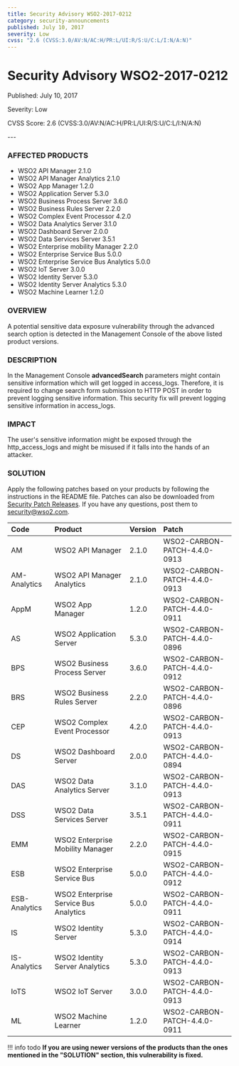 ```yaml
---
title: Security Advisory WSO2-2017-0212
category: security-announcements
published: July 10, 2017
severity: Low
cvss: "2.6 (CVSS:3.0/AV:N/AC:H/PR:L/UI:R/S:U/C:L/I:N/A:N)"
---
```


# Security Advisory WSO2-2017-0212

<p class="doc-info">Published: July 10, 2017</p>
<p class="doc-info">Severity: Low</p>
<p class="doc-info">CVSS Score: 2.6 (CVSS:3.0/AV:N/AC:H/PR:L/UI:R/S:U/C:L/I:N/A:N)</p>
---

### AFFECTED PRODUCTS
* WSO2 API Manager 2.1.0
* WSO2 API Manager Analytics 2.1.0
* WSO2 App Manager 1.2.0
* WSO2 Application Server 5.3.0
* WSO2 Business Process Server 3.6.0
* WSO2 Business Rules Server 2.2.0
* WSO2 Complex Event Processor 4.2.0
* WSO2 Data Analytics Server 3.1.0
* WSO2 Dashboard Server 2.0.0
* WSO2 Data Services Server 3.5.1
* WSO2 Enterprise mobility Manager  2.2.0
* WSO2 Enterprise Service Bus 5.0.0
* WSO2 Enterprise Service Bus Analytics 5.0.0    
* WSO2 IoT Server 3.0.0
* WSO2 Identity Server  5.3.0
* WSO2 Identity Server Analytics 5.3.0              
* WSO2 Machine Learner 1.2.0


### OVERVIEW
A potential sensitive data exposure vulnerability through the advanced search option is detected in the Management Console of the above listed product versions.


### DESCRIPTION
In the Management Console **advancedSearch** parameters might contain sensitive information which will get logged in access_logs. Therefore, it is required to change search form submission to HTTP POST in order to prevent logging sensitive information. This security fix will prevent logging sensitive information in access_logs.


### IMPACT
The user's sensitive information might be exposed through the http_access_logs and might be misused if it falls into the hands of an attacker.


### SOLUTION
Apply the following patches based on your products by following the instructions in the README file. Patches can also be downloaded from [Security Patch Releases](https://wso2.com/security-patch-releases/). If you have any questions, post them to <security@wso2.com>.


| **Code** | **Product**          | **Version** | **Patch**                    |
| :--- | :------ | :------ | :---- |
| AM | WSO2 API Manager | 2.1.0 | WSO2-CARBON-PATCH-4.4.0-0913 |
| AM-Analytics | WSO2 API Manager Analytics | 2.1.0 | WSO2-CARBON-PATCH-4.4.0-0913 |
| AppM | WSO2 App Manager | 1.2.0 | WSO2-CARBON-PATCH-4.4.0-0911 |
| AS | WSO2 Application Server | 5.3.0 | WSO2-CARBON-PATCH-4.4.0-0896 |
| BPS | WSO2 Business Process Server | 3.6.0 | WSO2-CARBON-PATCH-4.4.0-0912 |
| BRS | WSO2 Business Rules Server | 2.2.0 | WSO2-CARBON-PATCH-4.4.0-0896 |
| CEP | WSO2 Complex Event Processor | 4.2.0 | WSO2-CARBON-PATCH-4.4.0-0913 |
| DS | WSO2 Dashboard Server | 2.0.0 | WSO2-CARBON-PATCH-4.4.0-0894 |
| DAS | WSO2 Data Analytics Server | 3.1.0 | WSO2-CARBON-PATCH-4.4.0-0913 |
| DSS | WSO2 Data Services Server | 3.5.1 | WSO2-CARBON-PATCH-4.4.0-0911 |
| EMM | WSO2 Enterprise Mobility Manager | 2.2.0 | WSO2-CARBON-PATCH-4.4.0-0915 |
| ESB | WSO2 Enterprise Service Bus | 5.0.0 | WSO2-CARBON-PATCH-4.4.0-0912 |
| ESB-Analytics | WSO2 Enterprise Service Bus Analytics | 5.0.0 | WSO2-CARBON-PATCH-4.4.0-0911 |
| IS | WSO2 Identity Server | 5.3.0 | WSO2-CARBON-PATCH-4.4.0-0914 |
| IS-Analytics | WSO2 Identity Server Analytics | 5.3.0 | WSO2-CARBON-PATCH-4.4.0-0913 |
| IoTS | WSO2 IoT Server | 3.0.0 | WSO2-CARBON-PATCH-4.4.0-0913 | WSO2-CARBON-PATCH-4.4.0-0915 |
| ML | WSO2 Machine Learner | 1.2.0 | WSO2-CARBON-PATCH-4.4.0-0911 |


!!! info todo
    **If you are using newer versions of the products than the ones mentioned in the "SOLUTION" section, this vulnerability is fixed.**
